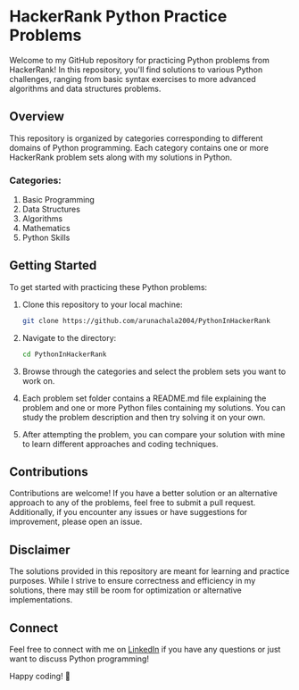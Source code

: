 # HackerRank Python Practice Problems

Welcome to my GitHub repository for practicing Python problems from HackerRank! In this repository, you'll find solutions to various Python challenges, ranging from basic syntax exercises to more advanced algorithms and data structures problems.

## Overview

This repository is organized by categories corresponding to different domains of Python programming. Each category contains one or more HackerRank problem sets along with my solutions in Python.

### Categories:

1. Basic Programming
2. Data Structures
3. Algorithms
4. Mathematics
5. Python Skills

## Getting Started

To get started with practicing these Python problems:

1. Clone this repository to your local machine:

    ```bash
    git clone https://github.com/arunachala2004/PythonInHackerRank
    ```

2. Navigate to the directory:

    ```bash
    cd PythonInHackerRank
    ```

3. Browse through the categories and select the problem sets you want to work on.

4. Each problem set folder contains a README.md file explaining the problem and one or more Python files containing my solutions. You can study the problem description and then try solving it on your own.

5. After attempting the problem, you can compare your solution with mine to learn different approaches and coding techniques.

## Contributions

Contributions are welcome! If you have a better solution or an alternative approach to any of the problems, feel free to submit a pull request. Additionally, if you encounter any issues or have suggestions for improvement, please open an issue.

## Disclaimer

The solutions provided in this repository are meant for learning and practice purposes. While I strive to ensure correctness and efficiency in my solutions, there may still be room for optimization or alternative implementations.

## Connect

Feel free to connect with me on [LinkedIn](https://www.linkedin.com/in/arunachala2004) if you have any questions or just want to discuss Python programming!

Happy coding! 🚀
